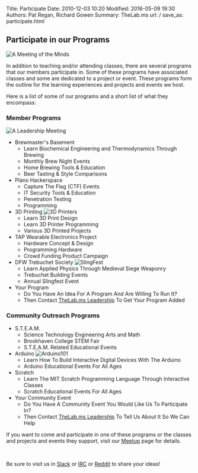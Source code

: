Title: Participate
Date: 2010-12-03 10:20
Modified: 2016-05-09 19:30
Authors: Pat Regan, Richard Gowen
Summary: TheLab.ms
url: /
save_as: participate.html

## Participate in our Programs

<img class="img-right" src="{filename}/images/MeetingOfTheMinds_tn.jpg" alt="A Meeting of the Minds" />

In addition to teaching and/or attending classes, there are several programs that our members participate in.
Some of these programs have associated classes and some are dedicated to a project or event.
These programs form the outline for the learning experiences and projects and events we host.

Here is a list of some of our programs and a short list of what they encompass:

### Member Programs

<img class="img-right" src="{filename}/images/LeadershipMeeting1_tn.jpg" alt="A Leadership Meeting" />

* Brewmaster&#39;s Basement
    * Learn Biochemical Engineering and Thermodynamics Through Brewing
    * Monthly Brew Night Events
    * Home Brewing Tools & Education
    * Beer Tasting & Style Comparisons
* Plano Hackerspace
    * Capture The Flag (CTF) Events
    * IT Security Tools & Education
    * Penetration Testing
    * Programming
* 3D Printing <img class="img-right" src="{filename}/images/3DPrinting4_tn.jpg" alt="3D Printers" />
    * Learn 3D Print Design
    * Learn 3D Printer Programming
    * Various 3D Printed Projects
* TAP Wearable Electronics Project
    * Hardware Concept & Design
    * Programming Hardware
    * Crowd Funding Product Campaign
* DFW Trebuchet Society <img class="img-right" src="{filename}/images/SlingFest1_tn.jpg" alt="SlingFest" />
    * Learn Applied Physics Through Medieval Siege Weaponry
    * Trebuchet Building Events
    * Annual Slingfest Event
* Your Program
    * Do You Have An Idea For A Program And Are Willing To Run It?
    * Then Contact [TheLab.ms Leadership](mailto:leadership@thelab.ms) To Get Your Program Added

### Community Outreach Programs

* S.T.E.A.M.
    * Science Technology Engineering Arts and Math
    * Brookhaven College STEM Fair
    * S.T.E.A.M. Related Educational Events
* Arduino <img class="img-right" src="{filename}/images/Arduino1_tn.jpg" alt="Arduino101" />
    * Learn How To Build Interactive Digital Devices With The Arduino
    * Arduino Educational Events For All Ages
* Scratch
    * Learn The MIT Scratch Programming Language Through Interactive Classes
    * Scratch Educational Events For All Ages
* Your Community Event
    * Do You Have A Community Event You Would Like Us To Participate In?
    * Then Contact [TheLab.ms Leadership](mailto:leadership@thelab.ms) To Tell Us About It So We Can Help

If you want to come and participate in one of these programs or the classes and projects and events they support, visit our [Meetup](https://www.meetup.com/TheLab-ms/) page for details.

&nbsp;

Be sure to visit us in [Slack](https://thelab.slack.com) or [IRC](https://kiwiirc.com/client/irc.freenode.org/?nick=TheLabGuest|?&theme=cli#thelab.ms) or [Reddit](http://www.reddit.com/r/TheLab_ms/) to share your ideas!


